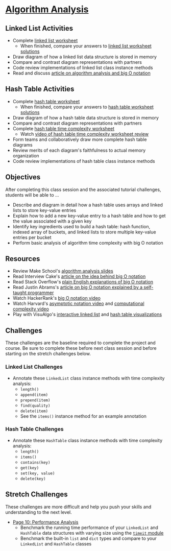 # [Algorithm Analysis](https://docs.google.com/presentation/d/1bZ1jGmCobX7qia3qRGe4wIq7aLx6F9lOQsAxnE63Nv4/edit#slide=id.p)

## Linked List Activities
- Complete [linked list worksheet]
    - When finished, compare your answers to [linked list worksheet solutions]
- Draw diagram of how a linked list data structure is stored in memory
- Compare and contrast diagram representations with partners
- Code review implementations of linked list class instance methods
- Read and discuss [article on algorithm analysis and big O notation][IC big O]

## Hash Table Activities
- Complete [hash table worksheet]
    - When finished, compare your answers to [hash table worksheet solutions]
- Draw diagram of how a hash table data structure is stored in memory
- Compare and contrast diagram representations with partners
- Complete [hash table time complexity worksheet]
    - Watch [video of hash table time complexity worksheet review]
- Form teams and collaboratively draw more complete hash table diagrams
- Review merits of each diagram's faithfulness to actual memory organization
- Code review implementations of hash table class instance methods

## Objectives
After completing this class session and the associated tutorial challenges, students will be able to ...
- Describe and diagram in detail how a hash table uses arrays and linked lists to store key-value entries
- Explain how to add a new key-value entry to a hash table and how to get the value associated with a given key
- Identify key ingredients used to build a hash table: hash function, indexed array of buckets, and linked lists to store multiple key-value entries per bucket
- Perform basic analysis of algorithm time complexity with big O notation

## Resources
- Review Make School's [algorithm analysis slides]
- Read Interview Cake's [article on the idea behind big O notation][IC big O]
- Read Stack Overflow's [plain English explanations of big O notation][SO big O]
- Read Justin Abrams's [article on big O notation explained by a self-taught programmer][JA big O]
- Watch HackerRank's [big O notation video]
- Watch Harvard's [asymptotic notation video] and [computational complexity video]
- Play with VisuAlgo's [interactive linked list][VisuAlgo list] and [hash table visualizations][VisuAlgo hash table]

## Challenges
These challenges are the baseline required to complete the project and course.
Be sure to complete these before next class session and before starting on the stretch challenges below.

### Linked List Challenges
- Annotate these `LinkedList` class instance methods with time complexity analysis:
    - `length()`
    - `append(item)`
    - `prepend(item)`
    - `find(quality)`
    - `delete(item)`
    - See the `items()` instance method for an example annotation

### Hash Table Challenges
- Annotate these `HashTable` class instance methods with time complexity analysis:
    - `length()`
    - `items()`
    - `contains(key)`
    - `get(key)`
    - `set(key, value)`
    - `delete(key)`

## Stretch Challenges
These challenges are more difficult and help you push your skills and understanding to the next level.
- [Page 10: Performance Analysis]
    - Benchmark the running time performance of your `LinkedList` and `HashTable` data structures with varying size using the [`timeit` module]
    - Benchmark the built-in `list` and `dict` types and compare to your `LinkedList` and `HashTable` classes


[linked list worksheet]: https://make.sc/linked-list-worksheet
[linked list worksheet solutions]: https://make.sc/linked-list-worksheet-solutions
[hash table worksheet]: https://make.sc/hash-table-worksheet
[hash table worksheet solutions]: https://make.sc/hash-table-worksheet-solutions
[hash table time complexity worksheet]: https://make.sc/hash-table-time-complexity-worksheet
[video of hash table time complexity worksheet review]: https://www.youtube.com/watch?v=Ka3hvRoUxnY
[algorithm analysis slides]: https://github.com/Make-School-Courses/CS-1.2-Intro-Data-Structures/blob/master/Slides/AlgorithmAnalysis.pdf
[big O notation video]: https://www.youtube.com/watch?v=v4cd1O4zkGw
[asymptotic notation video]: https://www.youtube.com/watch?v=iOq5kSKqeR4
[computational complexity video]: https://www.youtube.com/watch?v=IM9sHGlYV5A
[IC big O]: https://www.interviewcake.com/article/python/big-o-notation-time-and-space-complexity
[SO big O]: https://stackoverflow.com/questions/487258/what-is-a-plain-english-explanation-of-big-o-notation
[JA big O]: https://justin.abrah.ms/computer-science/big-o-notation-explained.html
[VisuAlgo list]: https://visualgo.net/list
[VisuAlgo hash table]: https://visualgo.net/hashtable

[`time` module]: https://docs.python.org/3/library/time.html
[`timeit` module]: https://docs.python.org/3/library/timeit.html

[Page 10: Performance Analysis]: https://www.makeschool.com/academy/tutorial/tweet-generator-data-structures-probability-with-python/performance-analysis

[linked list source code]: https://github.com/Make-School-Courses/CS-1.2-Intro-Data-Structures/blob/master/Code/linkedlist.py
[hash table source code]: https://github.com/Make-School-Courses/CS-1.2-Intro-Data-Structures/blob/master/Code/hashtable.py
